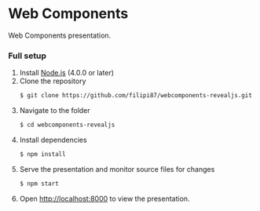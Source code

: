 # Web Components
Web Components presentation.

### Full setup
1. Install [Node.js](http://nodejs.org/) (4.0.0 or later)
1. Clone the repository
   ```sh
   $ git clone https://github.com/filipi87/webcomponents-revealjs.git
   ```
1. Navigate to the folder
   ```sh
   $ cd webcomponents-revealjs
   ```
1. Install dependencies
   ```sh
   $ npm install
   ```
1. Serve the presentation and monitor source files for changes
   ```sh
   $ npm start
   ```
1. Open <http://localhost:8000> to view the presentation.